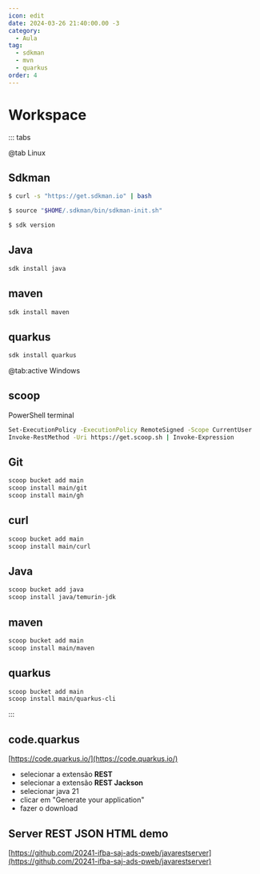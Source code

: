 ```yaml
---
icon: edit
date: 2024-03-26 21:40:00.00 -3
category:
  - Aula
tag:
  - sdkman
  - mvn
  - quarkus
order: 4
---
```

# Workspace

::: tabs

@tab Linux

## Sdkman


```bash
$ curl -s "https://get.sdkman.io" | bash
```

```bash
$ source "$HOME/.sdkman/bin/sdkman-init.sh"
```

```bash
$ sdk version
```

## Java

```bash
sdk install java
```

## maven

```bash
sdk install maven
```

## quarkus

```bash
sdk install quarkus
```

@tab:active Windows

## scoop


PowerShell terminal

```bash
Set-ExecutionPolicy -ExecutionPolicy RemoteSigned -Scope CurrentUser
Invoke-RestMethod -Uri https://get.scoop.sh | Invoke-Expression
```

## Git

```bash
scoop bucket add main
scoop install main/git
scoop install main/gh
```

## curl

```bash
scoop bucket add main
scoop install main/curl
```

## Java

```bash
scoop bucket add java
scoop install java/temurin-jdk
```

## maven

```bash
scoop bucket add main
scoop install main/maven
```

## quarkus

```bash
scoop bucket add main
scoop install main/quarkus-cli
```


:::


## code.quarkus

[https://code.quarkus.io/](https://code.quarkus.io/)

- selecionar a extensão **REST**
- selecionar a extensão **REST Jackson**
- selecionar java 21
- clicar em "Generate your application"
- fazer o download


## Server REST JSON HTML demo

[https://github.com/20241-ifba-saj-ads-pweb/javarestserver](https://github.com/20241-ifba-saj-ads-pweb/javarestserver)

